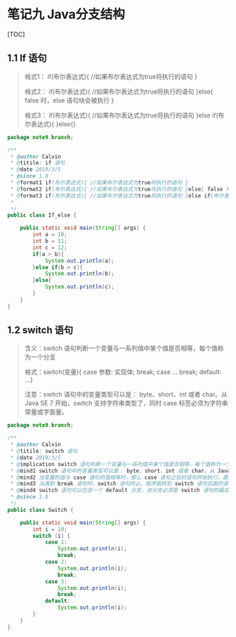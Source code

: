 # 笔记九 Java分支结构

[TOC]

## 1.1 If 语句

> 格式1： if(布尔表达式){ //如果布尔表达式为true将执行的语句 }
>
> 格式2： if(布尔表达式){ //如果布尔表达式为true将执行的语句 }else{ false 时，else 语句块会被执行 }
>
> 格式3： if(布尔表达式){ //如果布尔表达式为true将执行的语句 }else if(布尔表达式){ }else{}

```java
package note9.branch;

/**
 * @author Calvin
 * @titile: if 语句
 * @date 2019/3/5
 * @since 1.0
 * @format1 if(布尔表达式){ //如果布尔表达式为true将执行的语句 }
 * @format2 if(布尔表达式){ //如果布尔表达式为true将执行的语句 }else{ false 时，else 语句块会被执行 }
 * @format3 if(布尔表达式){ //如果布尔表达式为true将执行的语句 }else if(布尔表达式){ }else{}
 *
 */
public class If_else {

    public static void main(String[] args) {
        int a = 10;
        int b = 11;
        int c = 12;
        if(a > b){
            System.out.println(a);
        }else if(b > c){
            System.out.println(b);
        }else{
            System.out.println(c);
        }
    }
}
```



## 1.2 switch 语句

> 含义：switch 语句判断一个变量与一系列值中某个值是否相等，每个值称为一个分支
>
> 格式：switch(变量){ case 参数: 实现体; break; case ... break; default: ...}
>
> 注意：switch 语句中的变量类型可以是： byte、short、int 或者 char。从 Java SE 7 开始，switch 支持字符串类型了，同时 case 标签必须为字符串常量或字面量。

```java
package note9.branch;

/**
 * @author Calvin
 * @titile: switch 语句
 * @date 2019/3/5
 * @implication switch 语句判断一个变量与一系列值中某个值是否相等，每个值称为一个分支
 * @mind1 switch 语句中的变量类型可以是： byte、short、int 或者 char。从 Java SE 7 开始，switch 支持字符串类型了，同时 case 标签必须为字符串常量或字面量。
 * @mind2 当变量的值与 case 语句的值相等时，那么 case 语句之后的语句开始执行，直到 break 语句出现才会跳出 switch 语句。
 * @mind3 当遇到 break 语句时，switch 语句终止。程序跳转到 switch 语句后面的语句执行。case 语句不必须要包含 break 语句。如果没有 break 语句出现，程序会继续执行下一条 case 语句，直到出现 break 语句。
 * @mind4 switch 语句可以包含一个 default 分支，该分支必须是 switch 语句的最后一个分支。default 在没有 case 语句的值和变量值相等的时候执行。default 分支不需要 break 语句。
 * @since 1.0
 */
public class Switch {

    public static void main(String[] args) {
        int i = 10;
        switch (i) {
            case 1:
                System.out.println(i);
                break;
            case 2:
                System.out.println(i);
                break;
            case 3:
                System.out.println(i);
                break;
            default:
                System.out.println(i);
        }
    }
}

```



